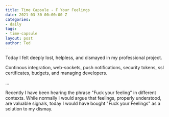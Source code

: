 ```yaml
---
title: Time Capsule - F Your Feelings
date: 2021-03-30 00:00:00 Z
categories:
- daily
tags:
- time-capsule
layout: post
author: Ted
---
```


Today I felt deeply lost, helpless, and dismayed in my professional project.

Continous integration, web-sockets, push notifications, security tokens, ssl certificates, budgets, and managing developers.

...

Recently I have been hearing the phrase "Fuck your feeling" in different contexts. While normally I would argue that feelings, properly understood, are valuable signals, today I would have bought "Fuck your Feelings" as a solution to my dismay. 

